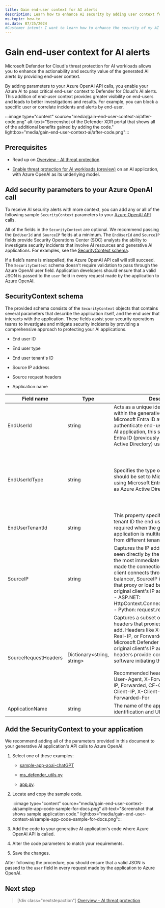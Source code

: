 ```yaml
---
title: Gain end-user context for AI alerts
description: Learn how to enhance AI security by adding user context for alerts with Microsoft Defender for Cloud threat protection.
ms.topic: how-to
ms.date: 07/25/2024
#Customer intent: I want to learn how to enhance the security of my AI workloads by adding end-user context for AI alerts with Microsoft Defender for Cloud threat protection for AI workloads.
---
```


# Gain end-user context for AI alerts

Microsoft Defender for Cloud's threat protection for AI workloads allows you to enhance the actionability and security value of the generated AI alerts by providing end-user context.

By adding parameters to your Azure OpenAI API calls, you enable your Azure AI to pass critical end-user context to Defender for Cloud's AI alerts. This addition of end-user context provides greater visibility on end-users and leads to better investigations and results. For example, you can block a specific user or correlate incidents and alerts by end-user.

:::image type="content" source="media/gain-end-user-context-ai/after-code.png" alt-text="Screenshot of the Defender XDR portal that shows all of the additional benefits gained by adding the code." lightbox="media/gain-end-user-context-ai/after-code.png":::

## Prerequisites

- Read up on [Overview - AI threat protection](ai-threat-protection.md).

- [Enable threat protection for AI workloads (preview)](ai-onboarding.md) on an AI application, with Azure OpenAI as its underlying model.

## Add security parameters to your Azure OpenAI call

To receive AI security alerts with more context, you can add any or all of the following sample `SecurityContext` parameters to your [Azure OpenAI API](/azure/ai-services/openai/reference) calls.

All of the fields in the `SecurityContext` are optional. We recommend passing the `EndUserId` and `SourceIP` fields at a minimum. The `EndUserId` and `SourceIP` fields provide Security Operations Center (SOC) analysts the ability to investigate security incidents that involve AI resources and generative AI applications. For examples, see the [SecurityContext schema](#securitycontext-schema).

If a field’s name is misspelled, the Azure OpenAI API call will still succeed. The `SecurityContext` schema doesn't require validation to pass through the Azure OpenAI user field. Application developers should ensure that a valid JSON is passed to the `user` field in every request made by the application to Azure OpenAI.

## SecurityContext schema

The provided schema consists of the `SecurityContext` objects that contains several parameters that describe the application itself, and the end user that interacts with the application. These fields assist your security operations teams to investigate and mitigate security incidents by providing a comprehensive approach to protecting your AI applications.

- End user ID
- End user type
- End user tenant's ID
- Source IP address

- Source request headers
- Application name

| Field name | Type | Description | Optional | Example |
|------------|------|-------------|----------|---------|
| EndUserId | string | Acts as a unique identifier for the end user within the generative AI application. If Microsoft Entra ID authorization is used to authenticate end-users in the generative AI application, this should be a Microsoft Entra ID (previously known as Azure Active Directory) user object ID.| Yes | 1234a123-12a3-1234-1ab2-a1b2c34d56e |
| EndUserIdType | string | Specifies the type of end user identifier. It should be set to Microsoft Entra ID when using Microsoft Entra (previously known as Azure Active Directory) user object ID. | Yes, unless EndUserId is passed, in that case this must be set to proper value. | Microsoft Entra ID|
| EndUserTenantId | string | This property specifies the Microsoft 365 tenant ID the end user belongs to. It's required when the generative AI application is multitenant and end users from different tenants can sign-in. | Yes | 1234a123-12a3-1234-1ab2-a1b2c34d56e  |
| SourceIP  | string | Captures the IP address of the client as seen directly by the server. It represents the most immediate client IP address that made the connection to the server. If the client connects through a proxy or load balancer, SourceIP is the IP address of that proxy or load balancer, not the original client's IP address: <br> - ASP.NET: HttpContext.Connection.RemoteIpAddress <br> - Python: request.remote_addr | Yes | 12.34.567.891, 1234:1:123a:123:1a2b:ab1:ab1c:ab12 |
| SourceRequestHeaders  | Dictionary<string, string> | Captures a subset of end user's request headers that proxies or load balancers add. Headers like X-Forwarded-For, X-Real-IP, or Forwarded are used by Microsoft Defender for Cloud to get the original client's IP address. User-Agent headers provide context about the client software initiating the API request. <br><br> Recommended header names include: User-Agent, X-Forwarded-For, X-Real-IP, Forwarded, CF-Connecting-IP, True-Client-IP, X-Client-IP, X-Forwarded, Forwarded-For | Yes | - |
| ApplicationName | string | The name of the application, used for identification and UI purposes. | Yes | Contoso HR Copilot, Customer sales chat bot. |

## Add the SecurityContext to your application

We recommend adding all of the parameters provided in this document to your generative AI application's API calls to Azure OpenAI.

1. Select one of these examples:

   - [sample-app-aoai-chatGPT](https://github.com/microsoft/sample-app-aoai-chatGPT)
      
   - [ms_defender_utils.py](https://github.com/microsoft/sample-app-aoai-chatGPT/blob/main/backend/security/ms_defender_utils.py)
      
   - [app.py](https://github.com/microsoft/sample-app-aoai-chatGPT/blob/787bb05f9bb90d51a23298a4d03eac2169f2d61e/app.py#L232).
      
1. Locate and copy the sample code.

   :::image type="content" source="media/gain-end-user-context-ai/sample-app-code-sample-for-docs.png" alt-text="Screenshot that shows sample application code." lightbox="media/gain-end-user-context-ai/sample-app-code-sample-for-docs.png":::
   
1. Add the code to your generative AI application's code where Azure OpenAI API is called.

1. Alter the code parameters to match your requirements.  

1. Save the changes.

After following the procedure, you should ensure that a valid JSON is passed to the `user` field in every request made by the application to Azure OpenAI.



## Next step

> [!div class="nextstepaction"]
> [Overview - AI threat protection](ai-threat-protection.md)
